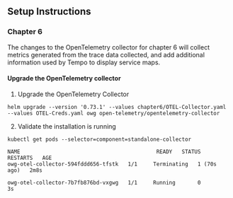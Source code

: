 ## Setup Instructions

### Chapter 6

The changes to the OpenTelemetry collector for chapter 6 will collect metrics generated from the trace data collected, and add additional information used by Tempo to display service maps.

#### Upgrade the OpenTelemetry collector

1. Upgrade the OpenTelemetry Collector
```console
helm upgrade --version '0.73.1' --values chapter6/OTEL-Collector.yaml --values OTEL-Creds.yaml owg open-telemetry/opentelemetry-collector
```

2. Validate the installation is running
```console
kubectl get pods --selector=component=standalone-collector

NAME                                           READY   STATUS    RESTARTS   AGE
owg-otel-collector-594fddd656-tfstk   1/1     Terminating   1 (70s ago)   2m8s 

owg-otel-collector-7b7fb876bd-vxgwg   1/1     Running       0             3s 
```
